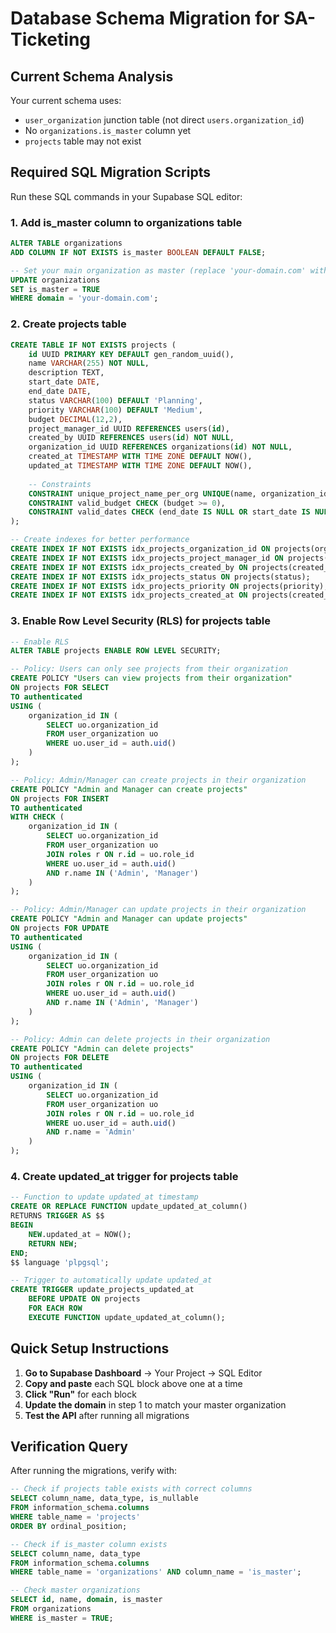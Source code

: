 # Database Schema Migration for SA-Ticketing

## Current Schema Analysis

Your current schema uses:
- `user_organization` junction table (not direct `users.organization_id`)  
- No `organizations.is_master` column yet
- `projects` table may not exist

## Required SQL Migration Scripts

Run these SQL commands in your Supabase SQL editor:

### 1. Add is_master column to organizations table
```sql
ALTER TABLE organizations 
ADD COLUMN IF NOT EXISTS is_master BOOLEAN DEFAULT FALSE;

-- Set your main organization as master (replace 'your-domain.com' with actual domain)
UPDATE organizations 
SET is_master = TRUE 
WHERE domain = 'your-domain.com';
```

### 2. Create projects table
```sql
CREATE TABLE IF NOT EXISTS projects (
    id UUID PRIMARY KEY DEFAULT gen_random_uuid(),
    name VARCHAR(255) NOT NULL,
    description TEXT,
    start_date DATE,
    end_date DATE,
    status VARCHAR(100) DEFAULT 'Planning',
    priority VARCHAR(100) DEFAULT 'Medium',
    budget DECIMAL(12,2),
    project_manager_id UUID REFERENCES users(id),
    created_by UUID REFERENCES users(id) NOT NULL,
    organization_id UUID REFERENCES organizations(id) NOT NULL,
    created_at TIMESTAMP WITH TIME ZONE DEFAULT NOW(),
    updated_at TIMESTAMP WITH TIME ZONE DEFAULT NOW(),
    
    -- Constraints
    CONSTRAINT unique_project_name_per_org UNIQUE(name, organization_id),
    CONSTRAINT valid_budget CHECK (budget >= 0),
    CONSTRAINT valid_dates CHECK (end_date IS NULL OR start_date IS NULL OR end_date > start_date)
);

-- Create indexes for better performance
CREATE INDEX IF NOT EXISTS idx_projects_organization_id ON projects(organization_id);
CREATE INDEX IF NOT EXISTS idx_projects_project_manager_id ON projects(project_manager_id);
CREATE INDEX IF NOT EXISTS idx_projects_created_by ON projects(created_by);
CREATE INDEX IF NOT EXISTS idx_projects_status ON projects(status);
CREATE INDEX IF NOT EXISTS idx_projects_priority ON projects(priority);
CREATE INDEX IF NOT EXISTS idx_projects_created_at ON projects(created_at);
```

### 3. Enable Row Level Security (RLS) for projects table
```sql
-- Enable RLS
ALTER TABLE projects ENABLE ROW LEVEL SECURITY;

-- Policy: Users can only see projects from their organization
CREATE POLICY "Users can view projects from their organization" 
ON projects FOR SELECT 
TO authenticated 
USING (
    organization_id IN (
        SELECT uo.organization_id 
        FROM user_organization uo 
        WHERE uo.user_id = auth.uid()
    )
);

-- Policy: Admin/Manager can create projects in their organization
CREATE POLICY "Admin and Manager can create projects" 
ON projects FOR INSERT 
TO authenticated 
WITH CHECK (
    organization_id IN (
        SELECT uo.organization_id 
        FROM user_organization uo 
        JOIN roles r ON r.id = uo.role_id 
        WHERE uo.user_id = auth.uid() 
        AND r.name IN ('Admin', 'Manager')
    )
);

-- Policy: Admin/Manager can update projects in their organization
CREATE POLICY "Admin and Manager can update projects" 
ON projects FOR UPDATE 
TO authenticated 
USING (
    organization_id IN (
        SELECT uo.organization_id 
        FROM user_organization uo 
        JOIN roles r ON r.id = uo.role_id 
        WHERE uo.user_id = auth.uid() 
        AND r.name IN ('Admin', 'Manager')
    )
);

-- Policy: Admin can delete projects in their organization
CREATE POLICY "Admin can delete projects" 
ON projects FOR DELETE 
TO authenticated 
USING (
    organization_id IN (
        SELECT uo.organization_id 
        FROM user_organization uo 
        JOIN roles r ON r.id = uo.role_id 
        WHERE uo.user_id = auth.uid() 
        AND r.name = 'Admin'
    )
);
```

### 4. Create updated_at trigger for projects table
```sql
-- Function to update updated_at timestamp
CREATE OR REPLACE FUNCTION update_updated_at_column()
RETURNS TRIGGER AS $$
BEGIN
    NEW.updated_at = NOW();
    RETURN NEW;
END;
$$ language 'plpgsql';

-- Trigger to automatically update updated_at
CREATE TRIGGER update_projects_updated_at 
    BEFORE UPDATE ON projects 
    FOR EACH ROW 
    EXECUTE FUNCTION update_updated_at_column();
```

## Quick Setup Instructions

1. **Go to Supabase Dashboard** → Your Project → SQL Editor
2. **Copy and paste** each SQL block above one at a time
3. **Click "Run"** for each block
4. **Update the domain** in step 1 to match your master organization
5. **Test the API** after running all migrations

## Verification Query

After running the migrations, verify with:
```sql
-- Check if projects table exists with correct columns
SELECT column_name, data_type, is_nullable 
FROM information_schema.columns 
WHERE table_name = 'projects' 
ORDER BY ordinal_position;

-- Check if is_master column exists
SELECT column_name, data_type 
FROM information_schema.columns 
WHERE table_name = 'organizations' AND column_name = 'is_master';

-- Check master organizations
SELECT id, name, domain, is_master 
FROM organizations 
WHERE is_master = TRUE;
```